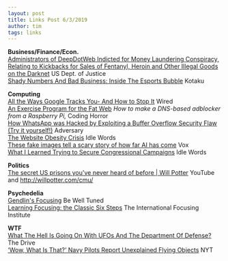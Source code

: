 ```yaml
---
layout: post
title: Links Post 6/3/2019
author: tim
tags: links
---
```


**Business/Finance/Econ.**  
[Administrators of DeepDotWeb Indicted for Money Laundering Conspiracy, Relating to Kickbacks for Sales of Fentanyl, Heroin and Other Illegal Goods on the Darknet](https://www.justice.gov/opa/pr/administrators-deepdotweb-indicted-money-laundering-conspiracy-relating-kickbacks-sales) US Dept. of Justice   
[Shady Numbers And Bad Business: Inside The Esports Bubble](https://kotaku.com/as-esports-grows-experts-fear-its-a-bubble-ready-to-po-1834982843) Kotaku  

**Computing**  
[All the Ways Google Tracks You- And How to Stop It](https://www.wired.com/story/google-tracks-you-privacy/) Wired  
[An Exercise Program for the Fat Web](https://blog.codinghorror.com/an-exercise-program-for-the-fat-web/) *How to make a DNS-based adblocker from a Raspberry Pi,* Coding Horror  
[How WhatsApp was Hacked by Exploiting a Buffer Overflow Security Flaw (Try it yourself!)](https://blog.adversary.io/whatsapp-hack/) Adversary  
[The Website Obesity Crisis](https://idlewords.com/talks/website_obesity.htm) Idle Words  
[These fake images tell a scary story of how far AI has come](https://www.vox.com/future-perfect/2019/5/31/18645993/ai-deepfakes-gan-explained-machine-learning) Vox  
[What I Learned Trying to Secure Congressional Campaigns](https://idlewords.com/2019/05/what_i_learned_trying_to_secure_congressional_campaigns.htm) Idle Words  

**Politics**  
[The secret US prisons you've never heard of before | Will Potter](https://www.youtube.com/watch?v=xuAAPsiD768) YouTube and http://willpotter.com/cmu/  

**Psychedelia**  
[Gendlin's Focusing](http://bewelltuned.com/gendlins_focusing) Be Well Tuned  
[Learning Focusing: the Classic Six Steps](https://focusing.org/sixsteps#header) The International Focusing Institute  

**WTF**  
[What The Hell Is Going On With UFOs And The Department Of Defense?](https://www.thedrive.com/the-war-zone/27666/what-the-hell-is-going-on-with-ufos-and-department-of-defense) The Drive   
[‘Wow, What Is That?’ Navy Pilots Report Unexplained Flying Objects](https://www.nytimes.com/2019/05/26/us/politics/ufo-sightings-navy-pilots.html?smid=nytcore-ios-share) NYT  
